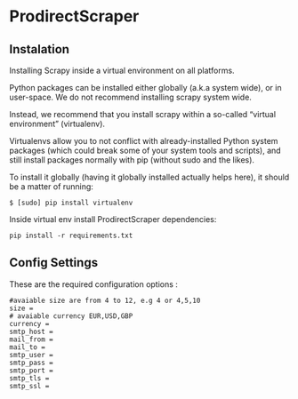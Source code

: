 # ProdirectScraper

## Instalation

Installing Scrapy inside a virtual environment on all platforms.

Python packages can be installed either globally (a.k.a system wide), or in user-space. We do not recommend installing scrapy system wide.

Instead, we recommend that you install scrapy within a so-called “virtual environment” (virtualenv).

Virtualenvs allow you to not conflict with already-installed Python system packages (which could break some of your system tools and scripts), and still install packages normally with pip (without sudo and the likes).

To install it globally (having it globally installed actually helps here), it should be a matter of running:

```
$ [sudo] pip install virtualenv
```

Inside virtual env install ProdirectScraper dependencies:

```
pip install -r requirements.txt
```

## Config Settings

These are the required configuration options :
```
#avaiable size are from 4 to 12, e.g 4 or 4,5,10
size =
# avaiable currency EUR,USD,GBP
currency = 
smtp_host =
mail_from =
mail_to = 
smtp_user =
smtp_pass =
smtp_port =
smtp_tls =
smtp_ssl =

```

